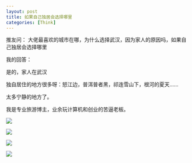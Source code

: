 ```yaml
---
layout: post
title: 如果自己独居会选择哪里
categories: [Think]
---
```


推友问： 大佬最喜欢的城市在哪，为什么选择武汉，因为家人的原因吗，如果自己独居会选择哪里

我的回答：

是的，家人在武汉

独自居住的地方很多呀：怒江边，普洱普者黑，祁连雪山下，根河的夏天......

太多宁静的地方了。

我是专业旅游博主，业余玩计算机和创业的苦逼老板。

![]({{site.url}}/pics/live-place/1.jpg)

![]({{site.url}}/pics/live-place/2.jpg)

![]({{site.url}}/pics/live-place/3.jpg)

![]({{site.url}}/pics/live-place/4.jpg)
